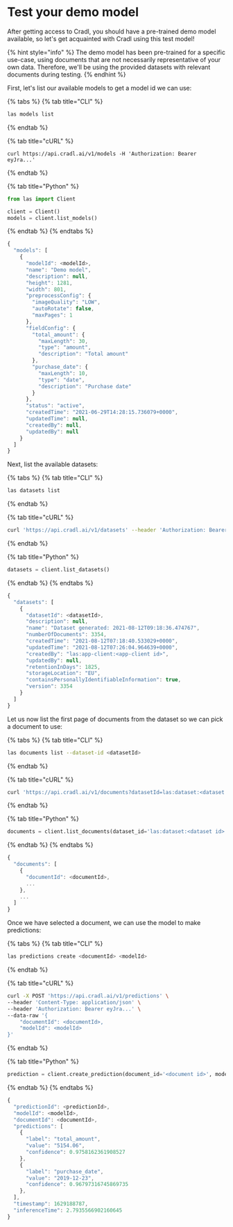 # Test your demo model

After getting access to Cradl, you should have a pre-trained demo model available, so let's get acquainted with Cradl using this test model!

{% hint style="info" %}
The demo model has been pre-trained for a specific use-case, using documents that are not necessarily representative of your own data. Therefore, we'll be using the provided datasets with relevant documents during testing.
{% endhint %}

First, let's list our available models to get a model id we can use:

{% tabs %}
{% tab title="CLI" %}
```bash
las models list
```
{% endtab %}

{% tab title="cURL" %}
```text
curl https://api.cradl.ai/v1/models -H 'Authorization: Bearer eyJra...'
```
{% endtab %}

{% tab title="Python" %}
```python
from las import Client

client = Client()
models = client.list_models()
```
{% endtab %}
{% endtabs %}

```javascript
{
  "models": [
    {
      "modelId": <modelId>,
      "name": "Demo model",
      "description": null,
      "height": 1281,
      "width": 801,
      "preprocessConfig": {
        "imageQuality": "LOW",
        "autoRotate": false,
        "maxPages": 1
      },
      "fieldConfig": {
        "total_amount": {
          "maxLength": 30,
          "type": "amount",
          "description": "Total amount"
        },
        "purchase_date": {
          "maxLength": 10,
          "type": "date",
          "description": "Purchase date"
        }
      },
      "status": "active",
      "createdTime": "2021-06-29T14:28:15.736079+0000",
      "updatedTime": null,
      "createdBy": null,
      "updatedBy": null
    }
  ]
}
```

Next, list the available datasets:

{% tabs %}
{% tab title="CLI" %}
```bash
las datasets list
```
{% endtab %}

{% tab title="cURL" %}
```bash
curl 'https://api.cradl.ai/v1/datasets' --header 'Authorization: Bearer eyJra...'
```
{% endtab %}

{% tab title="Python" %}
```python
datasets = client.list_datasets()
```
{% endtab %}
{% endtabs %}

```javascript
{
  "datasets": [
    {
      "datasetId": <datasetId>,
      "description": null,
      "name": "Dataset generated: 2021-08-12T09:18:36.474767",
      "numberOfDocuments": 3354,
      "createdTime": "2021-08-12T07:18:40.533029+0000",
      "updatedTime": "2021-08-12T07:26:04.964639+0000",
      "createdBy": "las:app-client:<app-client id>",
      "updatedBy": null,
      "retentionInDays": 1825,
      "storageLocation": "EU",
      "containsPersonallyIdentifiableInformation": true,
      "version": 3354
    }
  ]
}
```

Let us now list the first page of documents from the dataset so we can pick a document to use:

{% tabs %}
{% tab title="CLI" %}
```bash
las documents list --dataset-id <datasetId>
```
{% endtab %}

{% tab title="cURL" %}
```bash
curl 'https://api.cradl.ai/v1/documents?datasetId=las:dataset:<dataset id>'
```
{% endtab %}

{% tab title="Python" %}
```python
documents = client.list_documents(dataset_id='las:dataset:<dataset id>')
```
{% endtab %}
{% endtabs %}

```javascript
{
  "documents": [
    {
      "documentId": <documentId>,
      ...
    },
    ...
  ]
}
```

Once we have selected a document, we can use the model to make predictions:

{% tabs %}
{% tab title="CLI" %}
```bash
las predictions create <documentId> <modelId>
```
{% endtab %}

{% tab title="cURL" %}
```bash
curl -X POST 'https://api.cradl.ai/v1/predictions' \
--header 'Content-Type: application/json' \
--header 'Authorization: Bearer eyJra...' \
--data-raw '{
    "documentId": <documentId>,
    "modelId": <modelId>
}'
```
{% endtab %}

{% tab title="Python" %}
```python
prediction = client.create_prediction(document_id='<document id>', model_id='<model id>')
```
{% endtab %}
{% endtabs %}

```javascript
{
  "predictionId": <predictionId>,
  "modelId": <modelId>,
  "documentId": <documentId>,
  "predictions": [
    {
      "label": "total_amount",
      "value": "5154.06",
      "confidence": 0.9758162361908527
    },
    {
      "label": "purchase_date",
      "value": "2019-12-23",
      "confidence": 0.96797316745869735
    },
  ],
  "timestamp": 1629188787,
  "inferenceTime": 2.7935566902160645
}
```

